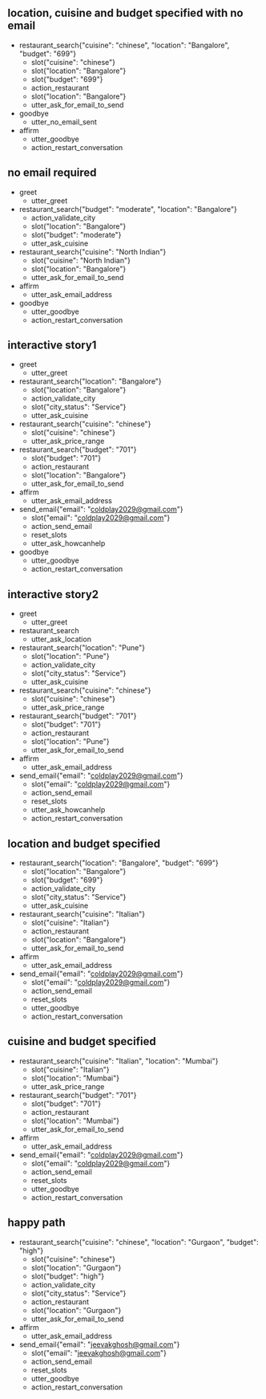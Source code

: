 ﻿
## location, cuisine and budget specified with no email
* restaurant_search{"cuisine": "chinese", "location": "Bangalore", "budget": "699"}
    - slot{"cuisine": "chinese"}
    - slot{"location": "Bangalore"}
    - slot{"budget": "699"}
    - action_restaurant
    - slot{"location": "Bangalore"}
    - utter_ask_for_email_to_send
* goodbye
    - utter_no_email_sent
* affirm
    - utter_goodbye
    - action_restart_conversation

## no email required
* greet
    - utter_greet
* restaurant_search{"budget": "moderate", "location": "Bangalore"}
    - action_validate_city
    - slot{"location": "Bangalore"}
    - slot{"budget": "moderate"}
    - utter_ask_cuisine
* restaurant_search{"cuisine": "North Indian"}
    - slot{"cuisine": "North Indian"}
    - slot{"location": "Bangalore"}
    - utter_ask_for_email_to_send
* affirm
    - utter_ask_email_address
* goodbye
    - utter_goodbye
    - action_restart_conversation


## interactive story1
* greet
    - utter_greet
* restaurant_search{"location": "Bangalore"}
    - slot{"location": "Bangalore"}
    - action_validate_city
    - slot{"city_status": "Service"}
    - utter_ask_cuisine
* restaurant_search{"cuisine": "chinese"}
    - slot{"cuisine": "chinese"}
    - utter_ask_price_range
* restaurant_search{"budget": "701"}
    - slot{"budget": "701"}
    - action_restaurant
    - slot{"location": "Bangalore"}
    - utter_ask_for_email_to_send
* affirm
    - utter_ask_email_address
* send_email{"email": "coldplay2029@gmail.com"}
    - slot{"email": "coldplay2029@gmail.com"}
    - action_send_email
    - reset_slots
    - utter_ask_howcanhelp
* goodbye
    - utter_goodbye
    - action_restart_conversation


## interactive story2
* greet
    - utter_greet
* restaurant_search
    - utter_ask_location
* restaurant_search{"location": "Pune"}
    - slot{"location": "Pune"}
    - action_validate_city
    - slot{"city_status": "Service"}
    - utter_ask_cuisine
* restaurant_search{"cuisine": "chinese"}
    - slot{"cuisine": "chinese"}
    - utter_ask_price_range
* restaurant_search{"budget": "701"}
    - slot{"budget": "701"}
    - action_restaurant
    - slot{"location": "Pune"}
    - utter_ask_for_email_to_send
* affirm
    - utter_ask_email_address
* send_email{"email": "coldplay2029@gmail.com"}
    - slot{"email": "coldplay2029@gmail.com"}
    - action_send_email
    - reset_slots
    - utter_ask_howcanhelp
    - action_restart_conversation


## location and budget specified
* restaurant_search{"location": "Bangalore", "budget": "699"}
    - slot{"location": "Bangalore"}
    - slot{"budget": "699"}
    - action_validate_city
    - slot{"city_status": "Service"}
    - utter_ask_cuisine
* restaurant_search{"cuisine": "Italian"}
    - slot{"cuisine": "Italian"}
    - action_restaurant
    - slot{"location": "Bangalore"}
    - utter_ask_for_email_to_send
* affirm
    - utter_ask_email_address
* send_email{"email": "coldplay2029@gmail.com"}
    - slot{"email": "coldplay2029@gmail.com"}
    - action_send_email
    - reset_slots
    - utter_goodbye
    - action_restart_conversation


## cuisine and budget specified
* restaurant_search{"cuisine": "Italian", "location": "Mumbai"}
    - slot{"cuisine": "Italian"}
    - slot{"location": "Mumbai"}
    - utter_ask_price_range
* restaurant_search{"budget": "701"}
    - slot{"budget": "701"}
    - action_restaurant
    - slot{"location": "Mumbai"}
    - utter_ask_for_email_to_send
* affirm
    - utter_ask_email_address
* send_email{"email": "coldplay2029@gmail.com"}
    - slot{"email": "coldplay2029@gmail.com"}
    - action_send_email
    - reset_slots
    - utter_goodbye
    - action_restart_conversation

## happy path
* restaurant_search{"cuisine": "chinese", "location": "Gurgaon", "budget": "high"}
    - slot{"cuisine": "chinese"}
    - slot{"location": "Gurgaon"}
    - slot{"budget": "high"}
    - action_validate_city
    - slot{"city_status": "Service"}
    - action_restaurant
    - slot{"location": "Gurgaon"}
    - utter_ask_for_email_to_send
* affirm
    - utter_ask_email_address
* send_email{"email": "jeevakghosh@gmail.com"}
    - slot{"email": "jeevakghosh@gmail.com"}
    - action_send_email
    - reset_slots
    - utter_goodbye
    - action_restart_conversation
